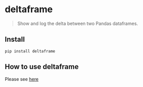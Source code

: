 # deltaframe
> Show and log the delta between two Pandas dataframes.


## Install

`pip install deltaframe`

## How to use deltaframe

Please see [here](https://tkanngiesser.github.io/deltaframe/)



